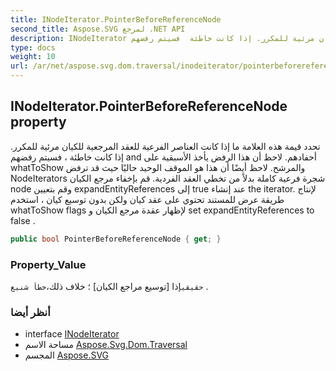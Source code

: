 ```yaml
---
title: INodeIterator.PointerBeforeReferenceNode
second_title: Aspose.SVG لمرجع .NET API
description: INodeIterator ملكية. تحدد قيمة هذه العلامة ما إذا كانت العناصر الفرعية للعقد المرجعية للكيان مرئية للمكرر. إذا كانت خاطئة  فسيتم رفضهم and أحفادهم. لاحظ أن هذا الرفض يأخذ الأسبقية على whatToShow والمرشح. لاحظ أيضًا أن هذا هو الموقف الوحيد حاليًا حيث قد ترفض NodeIterators شجرة فرعية كاملة بدلاً من تخطي العقد الفردية. قم بإخفاء مرجع الكيان node وقم بتعيين expandEntityReferences إلى true عند إنشاء the iterator. لإنتاج طريقة عرض للمستند تحتوي على عقد كيان ولكن بدون توسيع كيان  استخدم whatToShow flags لإظهار عقدة مرجع الكيان و set expandEntityReferences to false .
type: docs
weight: 10
url: /ar/net/aspose.svg.dom.traversal/inodeiterator/pointerbeforereferencenode/
---
```

## INodeIterator.PointerBeforeReferenceNode property

تحدد قيمة هذه العلامة ما إذا كانت العناصر الفرعية للعقد المرجعية للكيان مرئية للمكرر. إذا كانت خاطئة ، فسيتم رفضهم and أحفادهم. لاحظ أن هذا الرفض يأخذ الأسبقية على whatToShow والمرشح. لاحظ أيضًا أن هذا هو الموقف الوحيد حاليًا حيث قد ترفض NodeIterators شجرة فرعية كاملة بدلاً من تخطي العقد الفردية. قم بإخفاء مرجع الكيان node وقم بتعيين expandEntityReferences إلى true عند إنشاء the iterator. لإنتاج طريقة عرض للمستند تحتوي على عقد كيان ولكن بدون توسيع كيان ، استخدم whatToShow flags لإظهار عقدة مرجع الكيان و set expandEntityReferences to false .

```csharp
public bool PointerBeforeReferenceNode { get; }
```

### Property_Value

`حقيقي`إذا [توسيع مراجع الكيان] ؛ خلاف ذلك،`خطأ شنيع` .

### أنظر أيضا

* interface [INodeIterator](../)
* مساحة الاسم [Aspose.Svg.Dom.Traversal](../../inodeiterator/)
* المجسم [Aspose.SVG](../../../)


